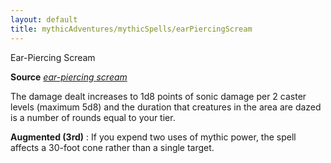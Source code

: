 ```yaml
---
layout: default
title: mythicAdventures/mythicSpells/earPiercingScream
---
```

Ear-Piercing Scream

**Source** [_ear-piercing scream_](ultimateMagic/spells/earPiercingScream#_ear-piercing-scream)

The damage dealt increases to 1d8 points of sonic damage per 2 caster levels (maximum 5d8) and the duration that creatures in the area are dazed is a number of rounds equal to your tier.

**Augmented (3rd)** : If you expend two uses of mythic power, the spell affects a 30-foot cone rather than a single target.

